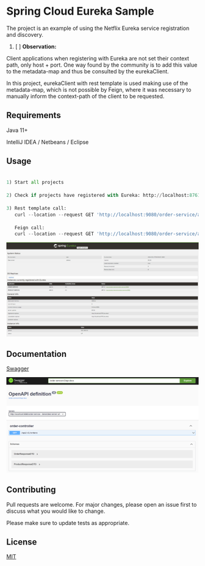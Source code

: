 # Spring Cloud Eureka Sample

The project is an example of using the Netflix Eureka service registration and discovery.

1. [ ] **Observation:**

Client applications when registering with Eureka are not set their context path, only host + port. One way found by the community is to add this value to the metadata-map and thus be consulted by the eurekaClient.

In this project, eurekaClient with rest template is used making use of the metadata-map, which is not possible by Feign, where it was necessary to manually inform the context-path of the client to be requested.

## Requirements

Java 11+

IntelliJ IDEA / Netbeans / Eclipse

## Usage

```python

1) Start all projects

2) Check if projects have registered with Eureka: http://localhost:8761/

3) Rest template call:
   curl --location --request GET 'http://localhost:9080/order-service/api/v1/orders'
   
   Feign call:
   curl --location --request GET 'http://localhost:9080/order-service/api/v1/orders?httpRestClientType=FEIGN'   
```
![eureka-admin](resources/img_1.png)

## Documentation

[Swagger](http://localhost:9080/order-service/swagger-ui/index.html)

![Swagger](resources/img.png)

## Contributing
Pull requests are welcome. For major changes, please open an issue first to discuss what you would like to change.

Please make sure to update tests as appropriate.

## License
[MIT](https://choosealicense.com/licenses/mit/)